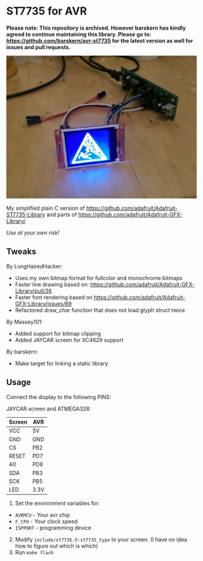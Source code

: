 ST7735 for AVR
==============

**Please note: This repository is archived. However barskern has kindly agreed to continue maintaining this library. Please go to: https://github.com/barskern/avr-st7735 for the latest version as well for issues and pull requests.**


![example of working display](./images/example.jpg)

My simplified plain C version of https://github.com/adafruit/Adafruit-ST7735-Library
and parts of https://github.com/adafruit/Adafruit-GFX-Library/

*Use at your own risk!*

Tweaks
------

By LongHairedHacker:

* Uses my own bitmap format for fullcolor and monochrome bitmaps
* Faster line drawing based on: https://github.com/adafruit/Adafruit-GFX-Library/pull/36
* Faster font rendering based on https://github.com/adafruit/Adafruit-GFX-Library/issues/69
* Refactored draw_char function that does not load glyph struct twice

By Massey101:

* Added support for bitmap clipping
* Added JAYCAR screen for XC4629 support

By barskern:
* Make target for linking a static library

Usage
-----

Connect the display to the following PINS:

JAYCAR screen and ATMEGA328:

| Screen | AVR    |
|--------|--------|
| VCC    | 5V     |
| GND    | GND    |
| CS     | PB2    |
| RESET  | PD7    |
| A0     | PD6    |
| SDA    | PB3    |
| SCK    | PB5    |
| LED    | 3.3V   |



1. Set the environment variables for:
  - `AVRMCU` - Your avr chip
  - `F_CPU` - Your clock speed
  - `ISPPORT` - programming device
2. Modify `include/st7735.h:st7735_type` to your screen. (I have no idea how to
   figure out which is which)
3. Run `make flash`
